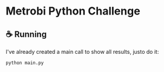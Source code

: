 # Metrobi Python Challenge

## ☕ Running

I've already created a main call to show all results, justo do it:

```
python main.py
```


